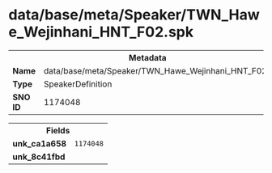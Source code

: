 <h1>data/base/meta/Speaker/TWN_Hawe_Wejinhani_HNT_F02.spk</h1><table><tr><th colspan="100%">Metadata</th></tr><tr><td><b>Name</b></td><td>data/base/meta/Speaker/TWN_Hawe_Wejinhani_HNT_F02.spk</td></tr><tr><td><b>Type</b></td><td>SpeakerDefinition</td></tr><tr><td><b>SNO ID</b></td><td>1174048</td></tr></table>

<table><tr><th colspan="100%">Fields</th></tr><tr><td><b>unk_ca1a658</b></td><td><code>1174048</code></td></tr><tr><td><b>unk_8c41fbd</b></td><td></td></tr></table>

